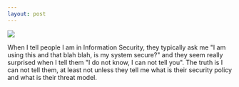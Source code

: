 ```yaml
---
layout: post
---
```

<img src="https://dl.dropboxusercontent.com/u/24331723/Matr.gif" class="fit image">

<p>
When I tell people I am in Information Security, they typically ask me "I am using this and that blah blah, is my system secure?" and they 
seem really surprised when I tell them "I do not know, I can not tell you". The truth is I can not tell them, at least not unless they tell
me what is their security policy and what is their threat model.
</p>
